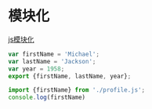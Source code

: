 # 模块化

[js模块化](https://zhuanlan.zhihu.com/p/55407719)

```javascript
var firstName = 'Michael';
var lastName = 'Jackson';
var year = 1958;
export {firstName, lastName, year};

import {firstName} from './profile.js';
console.log(firstName)
```